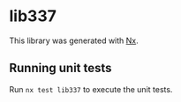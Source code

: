 # lib337

This library was generated with [Nx](https://nx.dev).

## Running unit tests

Run `nx test lib337` to execute the unit tests.
